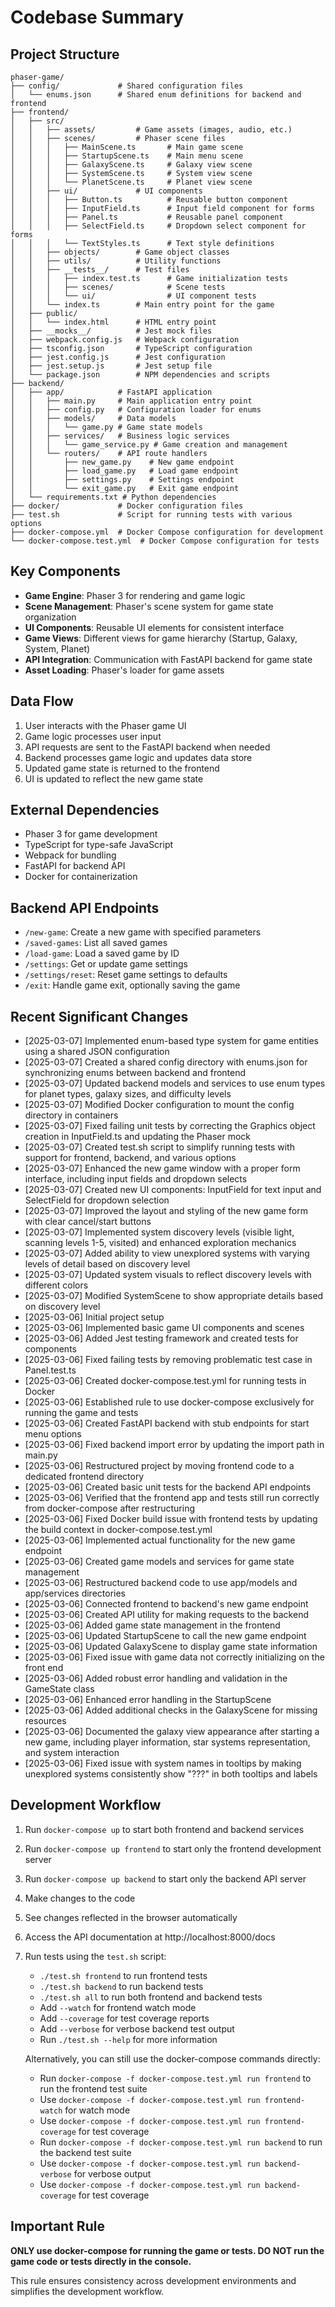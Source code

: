 # Codebase Summary

## Project Structure
```
phaser-game/
├── config/             # Shared configuration files
│   └── enums.json      # Shared enum definitions for backend and frontend
├── frontend/
│   ├── src/
│   │   ├── assets/         # Game assets (images, audio, etc.)
│   │   ├── scenes/         # Phaser scene files
│   │   │   ├── MainScene.ts       # Main game scene
│   │   │   ├── StartupScene.ts    # Main menu scene
│   │   │   ├── GalaxyScene.ts     # Galaxy view scene
│   │   │   ├── SystemScene.ts     # System view scene
│   │   │   └── PlanetScene.ts     # Planet view scene
│   │   ├── ui/             # UI components
│   │   │   ├── Button.ts          # Reusable button component
│   │   │   ├── InputField.ts      # Input field component for forms
│   │   │   ├── Panel.ts           # Reusable panel component
│   │   │   ├── SelectField.ts     # Dropdown select component for forms
│   │   │   └── TextStyles.ts      # Text style definitions
│   │   ├── objects/        # Game object classes
│   │   ├── utils/          # Utility functions
│   │   ├── __tests__/      # Test files
│   │   │   ├── index.test.ts      # Game initialization tests
│   │   │   ├── scenes/            # Scene tests
│   │   │   └── ui/                # UI component tests
│   │   └── index.ts        # Main entry point for the game
│   ├── public/
│   │   └── index.html      # HTML entry point
│   ├── __mocks__/          # Jest mock files
│   ├── webpack.config.js   # Webpack configuration
│   ├── tsconfig.json       # TypeScript configuration
│   ├── jest.config.js      # Jest configuration
│   ├── jest.setup.js       # Jest setup file
│   └── package.json        # NPM dependencies and scripts
├── backend/
│   ├── app/            # FastAPI application
│   │   ├── main.py     # Main application entry point
│   │   ├── config.py   # Configuration loader for enums
│   │   ├── models/     # Data models
│   │   │   └── game.py # Game state models
│   │   ├── services/   # Business logic services
│   │   │   └── game_service.py # Game creation and management
│   │   └── routers/    # API route handlers
│   │       ├── new_game.py    # New game endpoint
│   │       ├── load_game.py   # Load game endpoint
│   │       ├── settings.py    # Settings endpoint
│   │       └── exit_game.py   # Exit game endpoint
│   └── requirements.txt # Python dependencies
├── docker/             # Docker configuration files
├── test.sh             # Script for running tests with various options
├── docker-compose.yml  # Docker Compose configuration for development
└── docker-compose.test.yml  # Docker Compose configuration for tests
```

## Key Components
- **Game Engine**: Phaser 3 for rendering and game logic
- **Scene Management**: Phaser's scene system for game state organization
- **UI Components**: Reusable UI elements for consistent interface
- **Game Views**: Different views for game hierarchy (Startup, Galaxy, System, Planet)
- **API Integration**: Communication with FastAPI backend for game state
- **Asset Loading**: Phaser's loader for game assets

## Data Flow
1. User interacts with the Phaser game UI
2. Game logic processes user input
3. API requests are sent to the FastAPI backend when needed
4. Backend processes game logic and updates data store
5. Updated game state is returned to the frontend
6. UI is updated to reflect the new game state

## External Dependencies
- Phaser 3 for game development
- TypeScript for type-safe JavaScript
- Webpack for bundling
- FastAPI for backend API
- Docker for containerization

## Backend API Endpoints
- `/new-game`: Create a new game with specified parameters
- `/saved-games`: List all saved games
- `/load-game`: Load a saved game by ID
- `/settings`: Get or update game settings
- `/settings/reset`: Reset game settings to defaults
- `/exit`: Handle game exit, optionally saving the game

## Recent Significant Changes
- [2025-03-07] Implemented enum-based type system for game entities using a shared JSON configuration
- [2025-03-07] Created a shared config directory with enums.json for synchronizing enums between backend and frontend
- [2025-03-07] Updated backend models and services to use enum types for planet types, galaxy sizes, and difficulty levels
- [2025-03-07] Modified Docker configuration to mount the config directory in containers
- [2025-03-07] Fixed failing unit tests by correcting the Graphics object creation in InputField.ts and updating the Phaser mock
- [2025-03-07] Created test.sh script to simplify running tests with support for frontend, backend, and various options
- [2025-03-07] Enhanced the new game window with a proper form interface, including input fields and dropdown selects
- [2025-03-07] Created new UI components: InputField for text input and SelectField for dropdown selection
- [2025-03-07] Improved the layout and styling of the new game form with clear cancel/start buttons
- [2025-03-07] Implemented system discovery levels (visible light, scanning levels 1-5, visited) and enhanced exploration mechanics
- [2025-03-07] Added ability to view unexplored systems with varying levels of detail based on discovery level
- [2025-03-07] Updated system visuals to reflect discovery levels with different colors
- [2025-03-07] Modified SystemScene to show appropriate details based on discovery level
- [2025-03-06] Initial project setup
- [2025-03-06] Implemented basic game UI components and scenes
- [2025-03-06] Added Jest testing framework and created tests for components
- [2025-03-06] Fixed failing tests by removing problematic test case in Panel.test.ts
- [2025-03-06] Created docker-compose.test.yml for running tests in Docker
- [2025-03-06] Established rule to use docker-compose exclusively for running the game and tests
- [2025-03-06] Created FastAPI backend with stub endpoints for start menu options
- [2025-03-06] Fixed backend import error by updating the import path in main.py
- [2025-03-06] Restructured project by moving frontend code to a dedicated frontend directory
- [2025-03-06] Created basic unit tests for the backend API endpoints
- [2025-03-06] Verified that the frontend app and tests still run correctly from docker-compose after restructuring
- [2025-03-06] Fixed Docker build issue with frontend tests by updating the build context in docker-compose.test.yml
- [2025-03-06] Implemented actual functionality for the new game endpoint
- [2025-03-06] Created game models and services for game state management
- [2025-03-06] Restructured backend code to use app/models and app/services directories
- [2025-03-06] Connected frontend to backend's new game endpoint
- [2025-03-06] Created API utility for making requests to the backend
- [2025-03-06] Added game state management in the frontend
- [2025-03-06] Updated StartupScene to call the new game endpoint
- [2025-03-06] Updated GalaxyScene to display game state information
- [2025-03-06] Fixed issue with game data not correctly initializing on the front end
- [2025-03-06] Added robust error handling and validation in the GameState class
- [2025-03-06] Enhanced error handling in the StartupScene
- [2025-03-06] Added additional checks in the GalaxyScene for missing resources
- [2025-03-06] Documented the galaxy view appearance after starting a new game, including player information, star systems representation, and system interaction
- [2025-03-06] Fixed issue with system names in tooltips by making unexplored systems consistently show "???" in both tooltips and labels

## Development Workflow
1. Run `docker-compose up` to start both frontend and backend services
2. Run `docker-compose up frontend` to start only the frontend development server
3. Run `docker-compose up backend` to start only the backend API server
4. Make changes to the code
5. See changes reflected in the browser automatically
6. Access the API documentation at http://localhost:8000/docs
7. Run tests using the `test.sh` script:
   - `./test.sh frontend` to run frontend tests
   - `./test.sh backend` to run backend tests
   - `./test.sh all` to run both frontend and backend tests
   - Add `--watch` for frontend watch mode
   - Add `--coverage` for test coverage reports
   - Add `--verbose` for verbose backend test output
   - Run `./test.sh --help` for more information

   Alternatively, you can still use the docker-compose commands directly:
   - Run `docker-compose -f docker-compose.test.yml run frontend` to run the frontend test suite
   - Use `docker-compose -f docker-compose.test.yml run frontend-watch` for watch mode
   - Use `docker-compose -f docker-compose.test.yml run frontend-coverage` for test coverage
   - Run `docker-compose -f docker-compose.test.yml run backend` to run the backend test suite
   - Use `docker-compose -f docker-compose.test.yml run backend-verbose` for verbose output
   - Use `docker-compose -f docker-compose.test.yml run backend-coverage` for test coverage

## Important Rule
**ONLY use docker-compose for running the game or tests. DO NOT run the game code or tests directly in the console.**

This rule ensures consistency across development environments and simplifies the development workflow.
